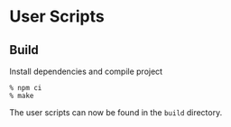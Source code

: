 # User Scripts

## Build

Install dependencies and compile project

    % npm ci
    % make

The user scripts can now be found in the `build` directory.

